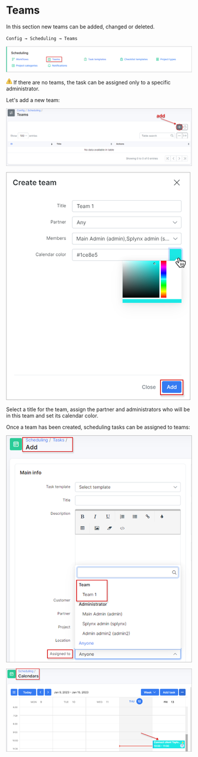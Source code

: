 Teams
=============
In this section new teams can be added, changed or deleted.

`Config → Scheduling → Teams`

![icon](teams.png)

<icon class="image-icon">![image](warning.png)</icon> If there are no teams, the task can be assigned only to a specific administrator.

Let's add a new team:

![add](add_button.png)

![add](add_team.png)

Select a title for the team, assign the partner and administrators who will be in this team and set its calendar color.

Once a team has been created, scheduling tasks can be assigned to teams:

![icon](assign_to_team.png)

![event_in_calendar](event_in_calendar.png)
